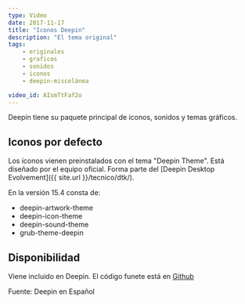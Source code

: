 ```yaml
---
type: Video
date: 2017-11-17
title: "Iconos Deepin"
description: "El tema original"
tags:
    - originales
    - graficos
    - sonidos
    - iconos
    - deepin-miscelánea

video_id: AIsmTtFaf2o
---
```


Deepin tiene su paquete principal de iconos, sonidos y temas gráficos.

## Iconos por defecto

Los íconos vienen preinstalados con el tema "Deepin Theme". Está diseñado por el equipo oficial. Forma parte del [Deepin Desktop Evolvement]({{ site.url }}/tecnico/dtk/).

En la versión 15.4 consta de:
* deepin-artwork-theme
* deepin-icon-theme
* deepin-sound-theme
* grub-theme-deepin

## Disponibilidad

Viene incluido en Deepin. El código funete está en [Github](https://github.com/linuxdeepin/deepin-icon-theme)

Fuente: Deepin en Español
